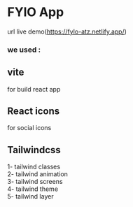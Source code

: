 # FYlO App

url live demo(https://fylo-atz.netlify.app/)

### we used :<br>

## vite

for build react app

## React icons

for social icons

## Tailwindcss

1- tailwind classes<br/>
2- tailwind animation<br/>
3- tailwind screens<br/>
4- tailwind theme <br/>
5- tailwind layer <br/>
